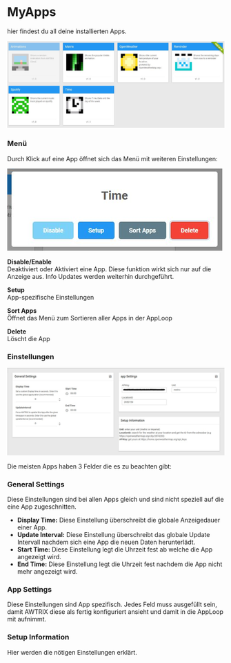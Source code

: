 # MyApps

hier findest du all deine installierten Apps.   

![](\assets\myapps.jpg)
  
  

### Menü

Durch Klick auf eine App öffnet sich das Menü mit weiteren Einstellungen:

![](\assets\app.jpg)
  
**Disable/Enable**  
Deaktiviert oder Aktiviert eine App. Diese funktion wirkt sich nur auf die Anzeige aus. Info Updates werden weiterhin durchgeführt.
  
**Setup**  
App-spezifische Einstellungen
  
**Sort Apps**  
Öffnet das Menü zum Sortieren aller Apps in der AppLoop
  
**Delete**  
Löscht die App 


### Einstellungen
  

![](\assets\appsettings.jpg)


Die meisten Apps haben 3 Felder die es zu beachten gibt:

### **General Settings**  
Diese Einstellungen sind bei allen Apps gleich und sind nicht speziell auf die eine App zugeschnitten.
- **Display Time:** Diese Einstellung überschreibt die globale Anzeigedauer einer App.
- **Update Interval:** Diese Einstellung überschreibt das globale Update Intervall nachdem sich eine App die neuen Daten herunterlädt.
- **Start Time:** Diese Einstellung legt die Uhrzeit fest ab welche die App angezeigt wird.
- **End Time:** Diese Einstellung legt die Uhrzeit fest nachdem die App nicht mehr angezeigt wird.

### **App Settings**  
Diese Einstellungen sind App spezifisch. Jedes Feld muss ausgefüllt sein, damit AWTRIX diese als fertig konfiguriert ansieht und damit in die AppLoop mit aufnimmt.


### **Setup Information**  
Hier werden die nötigen Einstellungen erklärt.